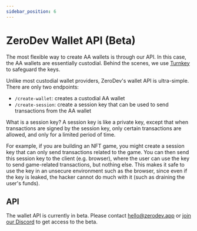 ```yaml
---
sidebar_position: 6
---
```


# ZeroDev Wallet API (Beta)

The most flexible way to create AA wallets is through our API.  In this case, the AA wallets are essentially custodial.  Behind the scenes, we use [Turnkey](https://www.turnkey.io/) to safeguard the keys.

Unlike most custodial wallet providers, ZeroDev's wallet API is ultra-simple.  There are only two endpoints:

- `/create-wallet`: creates a custodial AA wallet
- `/create-session`: create a session key that can be used to send transactions from the AA wallet

What is a session key?  A session key is like a private key, except that when transactions are signed by the session key, only certain transactions are allowed, and only for a limited period of time.

For example, if you are building an NFT game, you might create a session key that can only send transactions related to the game.  You can then send this session key to the client (e.g. browser), where the user can use the key to send game-related transactions, but nothing else.  This makes it safe to use the key in an unsecure environment such as the browser, since even if the key is leaked, the hacker cannot do much with it (such as draining the user's funds).

## API

The wallet API is currently in beta.  Please contact hello@zerodev.app or [join our Discord](https://discord.gg/KS9MRaTSjx) to get access to the beta.